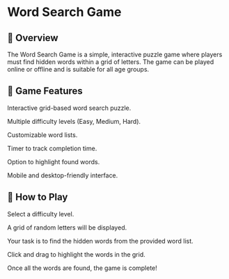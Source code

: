 # Word Search Game

## 📝 Overview

The Word Search Game is a simple, interactive puzzle game where players must find hidden words within a grid of letters. The game can be played online or offline and is suitable for all age groups.

## 🎯 Game Features

Interactive grid-based word search puzzle.

Multiple difficulty levels (Easy, Medium, Hard).

Customizable word lists.

Timer to track completion time.

Option to highlight found words.

Mobile and desktop-friendly interface.

## 🚀 How to Play

Select a difficulty level.

A grid of random letters will be displayed.

Your task is to find the hidden words from the provided word list.

Click and drag to highlight the words in the grid.

Once all the words are found, the game is complete!
